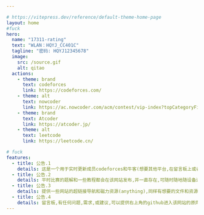```yaml
---

# https://vitepress.dev/reference/default-theme-home-page
layout: home
#fuck
hero:
  name: "17311-rating"
  text: "WLAN：HQYJ_CC401C"
  tagline: "密码: HQYJ12345678"
  image:
    src: /source.gif
    alt: qitao
  actions:
    - theme: brand
      text: codeforces
      link: https://codeforces.com/
    - theme: alt
      text: nowcoder
      link: https://ac.nowcoder.com/acm/contest/vip-index?topCategoryFilter=13
    - theme: brand
      text: Atcoder
      link: https://atcoder.jp/
    - theme: alt
      text: leetcode
      link: https://leetcode.cn/

# fuck 
features:
  - title: 公告.1
    details: 这是一个用于实时更新成员codeforces和牛客(想要其他平台,在留言板上或者群里说都可以)等平台的网站,搜索功能还不行,先别用.
  - title: 公告.2
    details: 平时比赛的题解和一些教程都会在该网站发布,并一直存在,可随时随地随设备进行查看;(有时候进来可能会加载一段时间,毕竟是基于GitHub pages和Github Action的技术,而github又是国外网站.)
  - title: 公告.3
    details: 提供一些网站的超链接导航和磁力资源(anything),同样有想要的文件和资源都可以在留言板里和群了说(会尽量搞到).
  - title: 公告.4
    details: 留言板,有任何问题,需求,或建议,可以提供右上角的github进入该网站的原库,发出issue,或者以后我再搞个超链接直接进去. (为什么不直接搞个评论区?根据《中华人民共和国网络安全法》个人网站不能有评论区).                         
---
```


